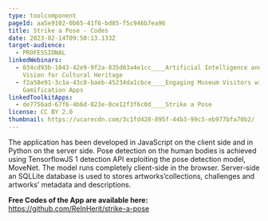 ```yaml
---
type: toolcomponent
pageId: aa5e9102-0b65-41f6-bd85-f5c946b7ea96
title: Strike a Pose - Codes
date: 2023-02-14T09:50:13.133Z
target-audience:
  - PROFESSIONAL
linkedWebinars:
  - 034cd93b-1043-42e9-9f2a-835d03a4e1cc____Artificial Intelligence and Computer
    Vision for Cultural Heritage
  - f2a58e91-3c1a-43c0-baeb-45234da1cbce____Engaging Museum Visitors with
    Gamification Apps
linkedToolkitApps:
  - de7756ad-67f6-4b6d-823e-0ce12f3f6c0d____Strike a Pose
license: CC BY 2.0
thumbnail: https://ucarecdn.com/3c1fd428-895f-44b3-99c3-eb977bfa70b2/
---
```

The application has been developed in JavaScript on the client side and in Python on the server side. Pose detection on the human bodies is achieved using TensorflowJS 1 detection API exploiting the pose detection model, MoveNet. The model runs completely client-side in the browser. Server-side an SQLLite database is used to stores artworks’collections, challenges and artworks’ metadata and descriptions.

**Free Codes of the App are available here:**\
<https://github.com/ReInHerit/strike-a-pose>